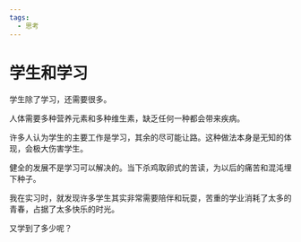 ```yaml
---
tags:
  - 思考
---
```


# 学生和学习

学生除了学习，还需要很多。

人体需要多种营养元素和多种维生素，缺乏任何一种都会带来疾病。

许多人认为学生的主要工作是学习，其余的尽可能让路。这种做法本身是无知的体现，会极大伤害学生。

健全的发展不是学习可以解决的。当下杀鸡取卵式的苦读，为以后的痛苦和混沌埋下种子。

我在实习时，就发现许多学生其实非常需要陪伴和玩耍，苦重的学业消耗了太多的青春，占据了太多快乐的时光。

又学到了多少呢？
